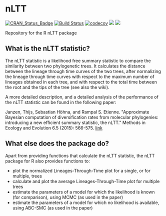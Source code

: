 # nLTT

[![CRAN_Status_Badge](http://www.r-pkg.org/badges/version/nLTT)](https://cran.r-project.org/package=nLTT)
[![Build Status](https://travis-ci.org/richelbilderbeek/nLTT.svg?branch=master)](https://travis-ci.org/richelbilderbeek/nLTT)
[![codecov](https://codecov.io/gh/richelbilderbeek/nLTT/branch/master/graph/badge.svg)](https://codecov.io/gh/richelbilderbeek/nLTT)
[![](http://cranlogs.r-pkg.org/badges/grand-total/nLTT)](http://cran.rstudio.com/web/packages/nLTT/index.html)
[![](http://cranlogs.r-pkg.org/badges/nLTT)](http://cran.rstudio.com/web/packages/nLTT/index.html)


Repository for the R nLTT package

## What is the nLTT statistic?
The nLTT statistic is a likelihood free summary statistic to compare the similarity between two phylogenetic trees.  It calculates the distance between the lineage through time curves of the two trees, after normalizing the lineage through time curves with respect to the maximum number of lineages obtained in each tree, and with respect to the total time between the root and the tips of the tree (see also the wiki).

A more detailed description, and a detailed analysis of the performance of the nLTT statistic can be found in the following paper:

Janzen, Thijs, Sebastian Höhna, and Rampal S. Etienne. "Approximate Bayesian computation of diversification rates from molecular phylogenies: introducing a new efficient summary statistic, the nLTT." Methods in Ecology and Evolution 6.5 (2015): 566-575. [link](http://onlinelibrary.wiley.com/doi/10.1111/2041-210X.12350/full)

## What else does the package do?
Apart from providing functions that calculate the nLTT statistic, the nLTT package for R also provides functions to:
- plot the normalized Lineages-Through-Time plot for a single, or for multiple, trees
- calculate and plot the average Lineages-Through-Time plot for multiple trees
- estimate the parameters of a model for which the likelihood is known (for comparison), using MCMC (as used in the paper)
- estimate the parameters of a model for which no likelihood is available, using ABC-SMC (as used in the paper)
